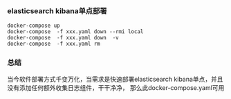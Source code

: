 ###  elasticsearch kibana单点部署

```
docker-compose up
docker-compose  -f xxx.yaml down --rmi local
docker-compose  -f xxx.yaml down  -v
docker-compose  -f xxx.yaml rm
```

### 总结
当今软件部署方式千变万化，当需求是快速部署elasticsearch kibana单点，并且没有添加任何额外收集日志组件，干干净净，
那么此docker-compose.yaml可用
